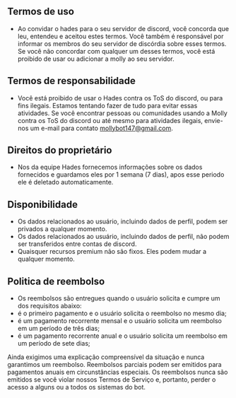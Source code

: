## Termos de uso
- Ao convidar o hades para o seu servidor de discord, você concorda que leu, entendeu e aceitou estes termos. Você também é responsável por informar os membros do seu servidor de discórdia sobre esses termos. Se você não concordar com qualquer um desses termos, você está proibido de usar ou adicionar a molly ao seu servidor.

## Termos de responsabilidade
- Você está proibido de usar o Hades contra os ToS do discord, ou para fins ilegais. Estamos tentando fazer de tudo para evitar essas atividades. Se você encontrar pessoas ou comunidades usando a Molly contra os ToS do discord ou até mesmo para atividades ilegais, envie-nos um e-mail para contato mollybot147@gmail.com.

## Direitos do proprietário
- Nos da equipe Hades fornecemos informações sobre os dados fornecidos e guardamos eles por 1 semana (7 dias), apos esse periodo ele é deletado automaticamente.

## Disponibilidade
- Os dados relacionados ao usuário, incluindo dados de perfil, podem ser privados a qualquer momento.
- Os dados relacionados ao usuário, incluindo dados de perfil, não podem ser transferidos entre contas de discord.
- Quaisquer recursos premium não são fixos. Eles podem mudar a qualquer momento.

## Politica de reembolso
- Os reembolsos são entregues quando o usuário solicita e cumpre um dos requisitos abaixo:
- é o primeiro pagamento e o usuário solicita o reembolso no mesmo dia;
- é um pagamento recorrente mensal e o usuário solicita um reembolso em um período de três dias;
- é um pagamento recorrente anual e o usuário solicita um reembolso em um período de sete dias;

Ainda exigimos uma explicação compreensível da situação e nunca garantimos um reembolso. Reembolsos parciais podem ser emitidos para pagamentos anuais em circunstâncias especiais. Os reembolsos nunca são emitidos se você violar nossos Termos de Serviço e, portanto, perder o acesso a alguns ou a todos os sistemas do bot.
